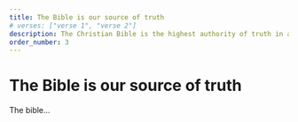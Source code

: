 ```yaml
---
title: The Bible is our source of truth
# verses: ["verse 1", "verse 2"]
description: The Christian Bible is the highest authority of truth in all matters.
order_number: 3
---
```


# The Bible is our source of truth

The bible...
